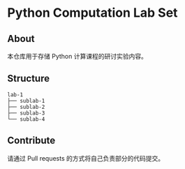 <!--
 * @Author: LuminolT luminol.chen@gmail.com
 * @Date: 2023-03-27 16:46:56
 * @LastEditors: LuminolT luminol.chen@gmail.com
 * @LastEditTime: 2023-03-27 16:51:11
 * @FilePath: \python-computation-lab-set\README.md
 * @Description: 
 * 
 * Copyright (c) 2023 by LuminolT, All Rights Reserved. 
-->
# Python Computation Lab Set

## About

本仓库用于存储 Python 计算课程的研讨实验内容。

## Structure

```
lab-1
├── sublab-1
├── sublab-2
├── sublab-3
└── sublab-4
```

## Contribute

请通过 Pull requests 的方式将自己负责部分的代码提交。